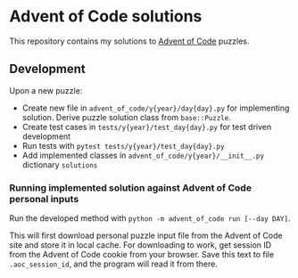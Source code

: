 # Advent of Code solutions

This repository contains my solutions to [Advent of Code](https://adventofcode.com/) puzzles.

## Development

Upon a new puzzle:

- Create new file in `advent_of_code/y{year}/day{day}.py` for implementing solution. Derive puzzle solution class from `base::Puzzle`.
- Create test cases in `tests/y{year}/test_day{day}.py` for test driven development
- Run tests with `pytest tests/y{year}/test_day{day}.py`
- Add implemented classes in `advent_of_code/y{year}/__init__.py` dictionary `solutions`

### Running implemented solution against Advent of Code personal inputs

Run the developed method with `python -m advent_of_code run [--day DAY]`.

This will first download personal puzzle input file from the Advent of Code site and store it in local cache.
For downloading to work, get session ID from the Advent of Code cookie from your browser.
Save this text to file `.aoc_session_id`, and the program will read it from there.
